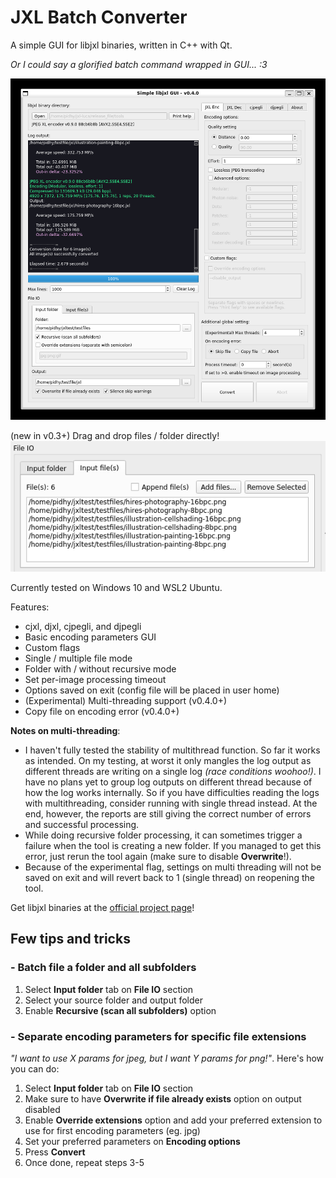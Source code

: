 # JXL Batch Converter
A simple GUI for libjxl binaries, written in C++ with Qt.

*Or I could say a glorified batch command wrapped in GUI... :3*

![Screnshot](simplelibjxlgui-v04.png)

(new in v0.3+) Drag and drop files / folder directly!
![Screnshot-DragNDrop](simplelibjxlgui-v03-filelists.png)

Currently tested on Windows 10 and WSL2 Ubuntu.

Features:
- cjxl, djxl, cjpegli, and djpegli
- Basic encoding parameters GUI
- Custom flags
- Single / multiple file mode
- Folder with / without recursive mode
- Set per-image processing timeout
- Options saved on exit (config file will be placed in user home)
- (Experimental) Multi-threading support (v0.4.0+)
- Copy file on encoding error (v0.4.0+)

**Notes on multi-threading**:
- I haven't fully tested the stability of multithread function. So far it works as intended. On my testing, at worst it only mangles the log output as different threads are writing on a single log *(race conditions woohoo!)*. I have no plans yet to group log outputs on different thread because of how the log works internally. So if you have difficulties reading the logs with multithreading, consider running with single thread instead. At the end, however, the reports are still giving the correct number of errors and successful processing.
- While doing recursive folder processing, it can sometimes trigger a failure when the tool is creating a new folder. If you managed to get this error, just rerun the tool again (make sure to disable **Overwrite**!).
- Because of the experimental flag, settings on multi threading will not be saved on exit and will revert back to 1 (single thread) on reopening the tool. 

Get libjxl binaries at the [official project page](https://github.com/libjxl/libjxl)!

## Few tips and tricks
### - Batch file a folder and all subfolders
1. Select **Input folder** tab on **File IO** section
2. Select your source folder and output folder
3. Enable **Recursive (scan all subfolders)** option

### - Separate encoding parameters for specific file extensions
*"I want to use X params for jpeg, but I want Y params for png!"*. Here's how you can do:
1. Select **Input folder** tab on **File IO** section
2. Make sure to have **Overwrite if file already exists** option on output disabled
3. Enable **Override extensions** option and add your preferred extension to use for first encoding parameters (eg. jpg)
4. Set your preferred parameters on **Encoding options**
5. Press **Convert**
6. Once done, repeat steps 3-5
